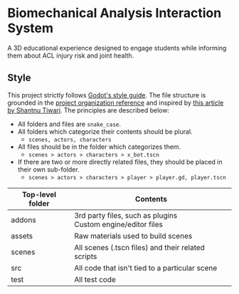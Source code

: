 # Biomechanical Analysis Interaction System

A 3D educational experience designed to engage students while informing them about ACL injury risk and joint health.

## Style

<!-- TODO: Figure out better formatting for this section -->

This project strictly follows [Godot's style guide][1]. The file structure is grounded in the [project organization reference][2] and inspired by [this article by Shantnu Tiwari][3]. The principles are described below:

-   All folders and files are `snake_case`.
-   All folders which categorize their contents should be plural.
    -   `scenes, actors, characters`
-   All files should be in the folder which categorizes them.
    -   `scenes > actors > characters > x_bot.tscn`
-   If there are two or more directly related files, they should be placed in their own sub-folder.
    -   `scenes > actors > characters > player > player.gd, player.tscn`

<!-- ? Is this useful at all? The subfolders seem pretty self explanatory -->

| Top-level folder | Contents                                                         |
| ---------------- | ---------------------------------------------------------------- |
| addons           | 3rd party files, such as plugins <br> Custom engine/editor files |
| assets           | Raw materials used to build scenes                               |
| scenes           | All scenes (.tscn files) and their related scripts               |
| src              | All code that isn't tied to a particular scene                   |
| test             | All test code                                                    |

<!-- Links are here for cleanliness above -->

[1]: https://docs.godotengine.org/en/stable/tutorials/scripting/gdscript/gdscript_styleguide.html
[2]: https://docs.godotengine.org/en/stable/tutorials/best_practices/project_organization.html
[3]: https://new.pythonforengineers.com/blog/how-to-structure-your-godot-project-so-you-dont-get-confused/
